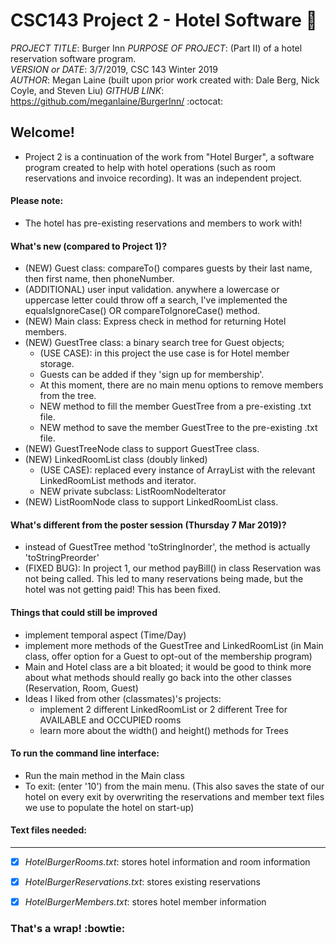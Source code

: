 # CSC143 Project 2  - Hotel Software :hotel:

_PROJECT TITLE_: Burger Inn 
_PURPOSE OF PROJECT_: (Part II) of a hotel reservation software program.  
_VERSION or DATE_: 3/7/2019, CSC 143 Winter 2019  
_AUTHOR_: Megan Laine (built upon prior work created with: Dale Berg, Nick Coyle, and Steven Liu)
_GITHUB LINK_: <https://github.com/meganlaine/BurgerInn/> :octocat:


## Welcome!
* Project 2 is a continuation of the work from "Hotel Burger", a software program created to help with hotel operations (such as room reservations and invoice recording). It was an independent project.

#### Please note:
* The hotel has pre-existing reservations and members to work with!

#### What's new (compared to Project 1)?
* (NEW) Guest class: compareTo() compares guests by their last name, then first name, then phoneNumber.
* (ADDITIONAL) user input validation. anywhere a lowercase or uppercase letter could throw off a search, I've implemented the equalsIgnoreCase() OR compareToIgnoreCase() method.
* (NEW) Main class: Express check in method for returning Hotel members.
* (NEW) GuestTree class: a binary search tree for Guest objects;
    * (USE CASE): in this project the use case is for Hotel member storage.
    * Guests can be added if they 'sign up for membership'.
    * At this moment, there are no main menu options to remove members from the tree.
    * NEW method to fill the member GuestTree from a pre-existing .txt file.
    * NEW method to save the member GuestTree to the pre-existing .txt file.
* (NEW) GuestTreeNode class to support GuestTree class.
* (NEW) LinkedRoomList class (doubly linked)
    * (USE CASE): replaced every instance of ArrayList<Room> with the relevant LinkedRoomList methods and iterator.
    * NEW private subclass: ListRoomNodeIterator
* (NEW) ListRoomNode class to support LinkedRoomList class.

#### What's different from the poster session (Thursday 7 Mar 2019)?
* instead of GuestTree method 'toStringInorder', the method is actually 'toStringPreorder'
* (FIXED BUG): In project 1, our method payBill() in class Reservation was not being called. This led to many reservations being made, but the hotel was not getting paid! This has been fixed.
    
#### Things that could still be improved
* implement temporal aspect (Time/Day)
* implement more methods of the GuestTree and LinkedRoomList (in Main class, offer option for a Guest to opt-out of the membership program)
* Main and Hotel class are a bit bloated; it would be good to think more about what methods should really go back into the other classes (Reservation, Room, Guest)
* Ideas I liked from other (classmates)'s projects: 
    * implement 2 different LinkedRoomList or 2 different Tree for AVAILABLE and OCCUPIED rooms
    * learn more about the width() and height() methods for Trees
 
#### To run the command line interface:
* Run the main method in the Main class
* To exit: (enter '10') from the main menu. (This also saves the state of our hotel on every exit by overwriting the reservations and member text files we use to populate the hotel on start-up)

#### Text files needed:
-------------------------------------------------------------------------------
- [x] *HotelBurgerRooms.txt*: stores hotel information and room information
- [x] *HotelBurgerReservations.txt*: stores existing reservations
- [x] *HotelBurgerMembers.txt*: stores hotel member information


### That's a wrap! :bowtie:
